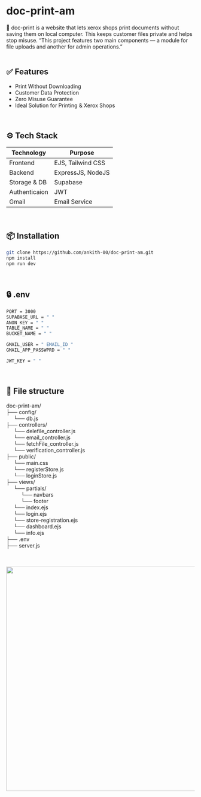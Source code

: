 # doc-print-am
📄 doc-print is a website that lets xerox shops print documents without saving them on local computer. This keeps customer files private and helps stop misuse.
“This project features two main components — a module for file uploads and another for admin operations.”
<br><br>

## ✅ Features
- Print Without Downloading
- Customer Data Protection
- Zero Misuse Guarantee
- Ideal Solution for Printing & Xerox Shops
<br>


## ⚙️ Tech Stack
| Technology      | Purpose                |
|-----------------|------------------------|
| Frontend        | EJS, Tailwind CSS      |
| Backend         | ExpressJS, NodeJS      |
| Storage & DB    | Supabase               |
| Authenticaion   | JWT                    |
| Gmail           | Email Service          |
<br>


## 📦 Installation 
```bash
git clone https://github.com/ankith-00/doc-print-am.git
npm install
npm run dev
```
<br>


## 🔒 .env
```bash
PORT = 3000
SUPABASE_URL = " "
ANON_KEY = " "
TABLE_NAME = " "
BUCKET_NAME = " "

GMAIL_USER = " EMAIL_ID "
GMAIL_APP_PASSWPRD = " "

JWT_KEY = " "
```
<br>



## 📁 File structure
doc-print-am/ <br>
├── config/   <br>
&nbsp;&nbsp;&nbsp;&nbsp;&nbsp;└── db.js <br>
├── controllers/ <br>
&nbsp;&nbsp;&nbsp;&nbsp;&nbsp;└── delefile_controller.js <br>
&nbsp;&nbsp;&nbsp;&nbsp;&nbsp;└── email_controller.js <br>
&nbsp;&nbsp;&nbsp;&nbsp;&nbsp;└── fetchFile_controller.js <br>
&nbsp;&nbsp;&nbsp;&nbsp;&nbsp;└── verification_controller.js <br>
├── public/ <br>
&nbsp;&nbsp;&nbsp;&nbsp;&nbsp;└── main.css <br>
&nbsp;&nbsp;&nbsp;&nbsp;&nbsp;└── registerStore.js <br>
&nbsp;&nbsp;&nbsp;&nbsp;&nbsp;└── loginStore.js <br>
├── views/ <br>
&nbsp;&nbsp;&nbsp;&nbsp;&nbsp;└── partials/ <br>
&nbsp;&nbsp;&nbsp;&nbsp;&nbsp;&nbsp;&nbsp;&nbsp;&nbsp;&nbsp;└── navbars <br>
&nbsp;&nbsp;&nbsp;&nbsp;&nbsp;&nbsp;&nbsp;&nbsp;&nbsp;&nbsp;└── footer <br>
&nbsp;&nbsp;&nbsp;&nbsp;&nbsp;└──  index.ejs <br>
&nbsp;&nbsp;&nbsp;&nbsp;&nbsp;└──  login.ejs <br>
&nbsp;&nbsp;&nbsp;&nbsp;&nbsp;└──  store-registration.ejs <br>
&nbsp;&nbsp;&nbsp;&nbsp;&nbsp;└──  dashboard.ejs <br>
&nbsp;&nbsp;&nbsp;&nbsp;&nbsp;└──  info.ejs <br>
├── .env <br>
├── server.js <br>



<br> <br>
<img src="https://i.ibb.co/4RtY5Q2V/IMG-20250712-WA0001.jpg" width="600">
<br> 
